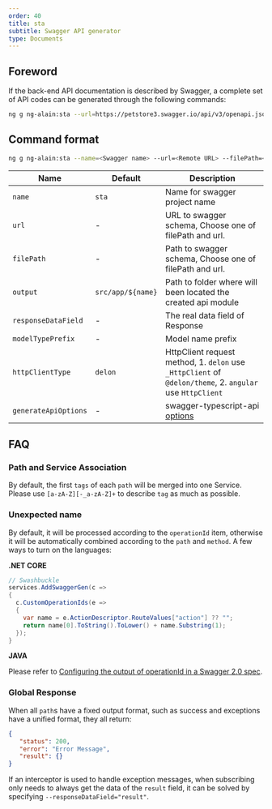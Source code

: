 ```yaml
---
order: 40
title: sta
subtitle: Swagger API generator
type: Documents
---
```


## Foreword

If the back-end API documentation is described by Swagger, a complete set of API codes can be generated through the following commands:

```bash
ng g ng-alain:sta --url=https://petstore3.swagger.io/api/v3/openapi.json 
```

## Command format

```bash
ng g ng-alain:sta --name=<Swagger name> --url=<Remote URL> --filePath=<Local Swagger.json> --output=<Path to folder>
```

| Name | Default | Description |
|------|---------|-------------|
| `name` | `sta` | Name for swagger project name |
| `url` | - | URL to swagger schema, Choose one of filePath and url. |
| `filePath` | - | Path to swagger schema, Choose one of filePath and url. |
| `output` | `src/app/${name}` | Path to folder where will been located the created api module |
| `responseDataField` | - | The real data field of Response |
| `modelTypePrefix` | - | Model name prefix |
| `httpClientType` | `delon` | HttpClient request method, 1. `delon` use `_HttpClient` of `@delon/theme`, 2. `angular` use `HttpClient` |
| `generateApiOptions` | - | swagger-typescript-api [options](https://github.com/acacode/swagger-typescript-api#-usage) |

## FAQ

### Path and Service Association

By default, the first `tags` of each `path` will be merged into one Service. Please use `[a-zA-Z][-_a-zA-Z]+` to describe `tag` as much as possible.

### Unexpected name

By default, it will be processed according to the `operationId` item, otherwise it will be automatically combined according to the `path` and `method`. A few ways to turn on the languages:

**.NET CORE**

```cs
// Swashbuckle
services.AddSwaggerGen(c =>
{
  c.CustomOperationIds(e =>
  {
    var name = e.ActionDescriptor.RouteValues["action"] ?? "";
    return name[0].ToString().ToLower() + name.Substring(1);
  });
}
```

**JAVA**

Please refer to [Configuring the output of operationId in a Swagger 2.0 spec](https://springfox.github.io/springfox/docs/snapshot/#configuring-the-output-of-operationid-in-a-swagger-2-0-spec).


### Global Response

When all `path`s have a fixed output format, such as success and exceptions have a unified format, they all return:

```json
{
   "status": 200,
   "error": "Error Message",
   "result": {}
}
```

If an interceptor is used to handle exception messages, when subscribing only needs to always get the data of the `result` field, it can be solved by specifying `--responseDataField="result"`.
